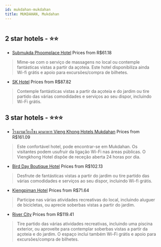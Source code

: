 ```yaml
---
id: mukdahan-mukdahan
title: MUKDAHAN, Mukdahan
---
```


<center><img src="https://i.travelapi.com/hotels/23000000/22160000/22151200/22151176/1d22ea1a_z.jpg" alt="" /></center>


##  2 star hotels - ⭐️⭐️

-    [Submukda Phoomplace Hotel](https://www.hurb.com/br/aud/https://www.hurb.com/br/hotels/mukdahan/submukda-phoomplace-hotel-HT-8DDY?cmp=18055) Prices from R$61.18
   > Mime-se com o serviço de massagens no local ou contemple fantásticas vistas a partir da açoteia. Este hotel disponibiliza ainda Wi-fi grátis e apoio para excursões/compra de bilhetes.
-    [SK Hotel](https://www.hurb.com/br/aud/https://www.hurb.com/br/hotels/mukdahan/sk-hotel-HT-Y5NF?cmp=18055) Prices from R$87.82
   > Contemple fantásticas vistas a partir da açoteia e do jardim ou tire partido das várias comodidades e serviços ao seu dispor, incluindo Wi-Fi grátis.

##  3 star hotels - ⭐️⭐️⭐️

-    [โรงเเรมเวียงโขง มุกดาหาร Vieng Khong Hotels Mukdahan](https://www.hurb.com/br/aud/https://www.hurb.com/br/hotels/mukdahan/orngeermewiiyngokhng-mukdaahaar-vieng-khong-hotels-mukdahan-HT-RLL8?cmp=18055) Prices from R$161.09
   > Este confortável hotel, pode encontrar-se em Mukdahan. Os visitantes podem usufruir da ligação Wi-Fi nas áreas públicas. O Viengkhong Hotel dispõe de receção aberta 24 horas por dia.
-    [Bird Day Boutique Hotel](https://www.hurb.com/br/aud/https://www.hurb.com/br/hotels/mukdahan/bird-day-boutique-hotel-HT-E5WL?cmp=18055) Prices from R$102.13
   > Desfrute de fantásticas vistas a partir do jardim ou tire partido das várias comodidades e serviços ao seu dispor, incluindo Wi-fi grátis.
-    [Kiengpiman Hotel](https://www.hurb.com/br/aud/https://www.hurb.com/br/hotels/mukdahan/kiengpiman-hotel-HT-HI6D?cmp=18055) Prices from R$71.64
   > Participe nas várias atividades recreativas do local, incluindo aluguer de bicicletas, ou aprecie soberbas vistas a partir do jardim.
-    [River City](https://www.hurb.com/br/aud/https://www.hurb.com/br/hotels/mukdahan/river-city-HT-BXQ2?cmp=18055) Prices from R$119.41
   > Tire partido das várias atividades recreativas, incluindo uma piscina exterior, ou aproveite para contemplar soberbas vistas a partir da açoteia e do jardim. O espaço inclui também Wi-Fi grátis e apoio para excursões/compra de bilhetes.
